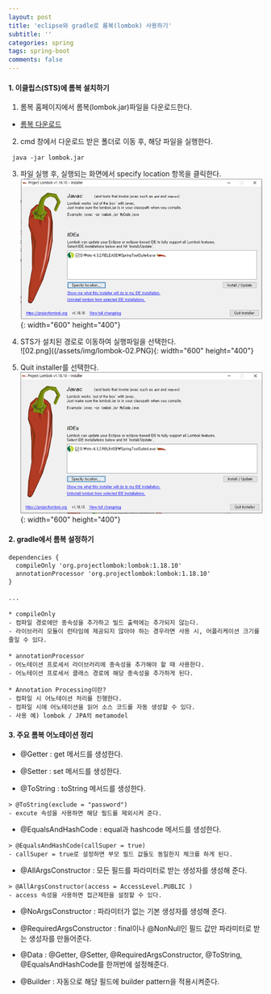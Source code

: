 ```yaml
---
layout: post
title: 'eclipse와 gradle로 롬복(lombok) 사용하기'
subtitle: ''
categories: spring
tags: spring-boot
comments: false
---
```


#### **1. 이클립스(STS)에 롬복 설치하기** ####
1) 롬복 홈페이지에서 롬복(lombok.jar)파일을 다운로드한다.     
- [롬복 다운로드](https://projectlombok.org/download)

2) cmd 창에서 다운로드 받은 폴더로 이동 후, 해당 파일을 실행한다. 
```
 java -jar lombok.jar
```

3) 파일 실행 후, 실행되는 화면에서 specify location 항목을 클릭한다.   
![01.PNG](/assets/img/lombok-01.PNG){: width="600" height="400"}

4) STS가 설치된 경로로 이동하여 실행파일을 선택한다.   
![02.png]((/assets/img/lombok-02.PNG){: width="600" height="400"}

5) Quit installer를 선택한다.  
![03.png](/assets/img/lombok-03.PNG){: width="600" height="400"}

#### **2. gradle에서 롬복 설정하기** ####
```
dependencies {
  compileOnly 'org.projectlombok:lombok:1.18.10'
  annotationProcessor 'org.projectlombok:lombok:1.18.10'
}

...

* compileOnly
- 컴파일 경로에만 종속성을 추가하고 빌드 출력에는 추가되지 않는다. 
- 라이브러리 모듈이 런타임에 제공되지 않아야 하는 경우라면 사용 시, 어플리케이션 크기를 줄일 수 있다. 

* annotationProcessor 
- 어노테이션 프로세서 라이브러리에 종속성을 추가해야 할 때 사용한다.  
- 어노테이션 프로세서 클래스 경로에 해당 종속성을 추가하게 된다.

* Annotation Processing이란?
- 컴파일 시 어노테이션 처리를 진행한다. 
- 컴파일 시에 어노테이션을 읽어 소스 코드를 자동 생성할 수 있다.
- 사용 예) lombok / JPA의 metamodel
```

#### **3. 주요 롬복 어노테이션 정리** ####

* @Getter : get 메서드를 생성한다.

* @Setter : set 메서드를 생성한다. 

* @ToString : toString 메서드를 생성한다. 
```
> @ToString(exclude = "password")
- excute 속성을 사용하면 해당 필드를 제외시켜 준다.
```

* @EqualsAndHashCode : equal과 hashcode 메서드를 생성한다.
```
> @EqualsAndHashCode(callSuper = true)
- callSuper = true로 설정하면 부모 필드 값들도 동일한지 체크를 하게 된다. 
```

* @AllArgsConstructor : 모든 필드를 파라미터로 받는 생성자를 생성해 준다. 
```
> @AllArgsConstructor(access = AccessLevel.PUBLIC )
- access 속성을 사용하면 접근제한을 설정할 수 있다. 
```

* @NoArgsConstructor : 파라미터가 없는 기본 생성자를 생성해 준다.

* @RequiredArgsConstructor : final이나 @NonNull인 필드 값만 파라미터로 받는 생성자를 만들어준다. 

* @Data : @Getter, @Setter, @RequiredArgsConstructor, @ToString, @EqualsAndHashCode를 한꺼번에 설정해준다.

* @Builder : 자동으로 해당 필드에 builder pattern을 적용시켜준다.